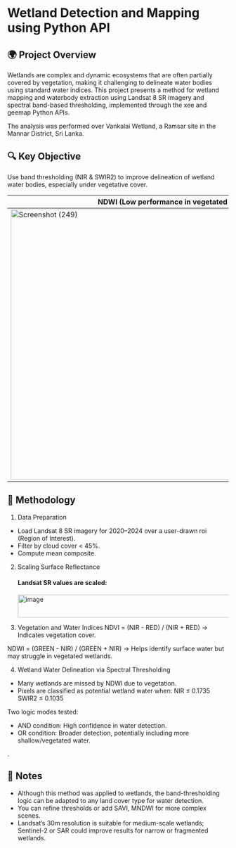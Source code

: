 # Wetland Detection and Mapping using Python API

## 🌍 Project Overview
Wetlands are complex and dynamic ecosystems that are often partially covered by vegetation, making it challenging to delineate water bodies using standard water indices. This project presents a method for wetland mapping and waterbody extraction using Landsat 8 SR imagery and spectral band-based thresholding, implemented through the xee and geemap Python APIs.

The analysis was performed over Vankalai Wetland, a Ramsar site in the Mannar District, Sri Lanka.

## 🔍 Key Objective
Use band thresholding (NIR & SWIR2) to improve delineation of wetland water bodies, especially under vegetative cover.



| NDWI (Low performance in vegetated areas) | Final Wetland Water Delineation (Improved) |
| ----------------------------------------- | ------------------------------------------ |
| <img width="745" height="615" alt="Screenshot (249)" src="https://github.com/user-attachments/assets/b36ed49c-5dd9-40cc-a90c-8aa3e1cc76be" />                  | <img width="712" height="594" alt="Screenshot (250)" src="https://github.com/user-attachments/assets/79f8c47f-82d6-4d25-92b1-9e2f2fe9ae43" />




## 🧠 Methodology
1. Data Preparation
- Load Landsat 8 SR imagery for 2020–2024 over a user-drawn roi (Region of Interest).
- Filter by cloud cover < 45%.
- Compute mean composite.

2. Scaling Surface Reflectance
    #### Landsat SR values are scaled:
    <img width="528" height="52" alt="image" src="https://github.com/user-attachments/assets/504aaae3-28ee-492e-8552-e21b32f58e80" />

3. Vegetation and Water Indices
NDVI = (NIR - RED) / (NIR + RED)
→ Indicates vegetation cover.

NDWI = (GREEN - NIR) / (GREEN + NIR)
→ Helps identify surface water but may struggle in vegetated wetlands.

4. Wetland Water Delineation via Spectral Thresholding
- Many wetlands are missed by NDWI due to vegetation.
- Pixels are classified as potential wetland water when:
    NIR ≤ 0.1735
    SWIR2 ≤ 0.1035

Two logic modes tested:
- AND condition: High confidence in water detection.
- OR condition: Broader detection, potentially including more shallow/vegetated water.

.

## 📌 Notes
- Although this method was applied to wetlands, the band-thresholding logic can be adapted to any land cover type for water detection.
- You can refine thresholds or add SAVI, MNDWI for more complex scenes.
- Landsat’s 30m resolution is suitable for medium-scale wetlands; Sentinel-2 or SAR could improve results for narrow or fragmented wetlands.







